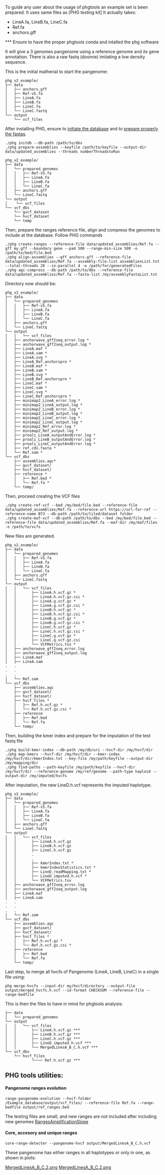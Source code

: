 To guide any user about the usage of phgtools an example set is been prepared. It uses same files as [PHG testing kit]
It actually takes: 
- LineA.fa, LineB.fa, LineC.fa
- Ref.fa
- anchors.gff

*** Ensure to have the proper phgtools conda and intalled the phg software

It will give a 3 genomes pangenome using a reference genome and its gene annotation.
There is also a raw fastq (doomie) imitating a low density sequence.

This is the initial matherial to start the pangenome:
```
phg_v2_example/
├── data
│   ├── anchors.gff
│   ├── Ref-v5.fa
│   ├── LineA.fa
│   ├── LineB.fa
│   ├── LineC.fa
│   └── LineC.fastq
└── output
    └── vcf_files
```
After installing PHG, ensure to [initiate the database](https://github.com/maize-genetics/phg_v2?tab=readme-ov-file#build-and-load-data) and to [prepare properly the fastas](https://phg.maizegenetics.net/build_and_load/#prepare-assembly-fasta-files).

```
./phg initdb --db-path /path/to/dbs
./phg prepare-assemblies --keyfile /path/to/keyfile --output-dir data/updated_assemblies --threads numberThreadstoRun
```
```
phg_v2_example/
├── data
│   └── prepared_genomes
│   │   ├── Ref-v5.fa
│   │   ├── LineA.fa
│   │   ├── LineB.fa
│   │   └── LineC.fa
│   ├── anchors.gff
│   └── LineC.fastq
└── output
│    └── vcf_files
└── vcf_dbs
    └── gvcf_dataset
    └── hvcf_dataset
    └── temp
```
Then, prepare the ranges reference file, align and compress the genomes to include at the database. Follow PHG commands
```
./phg create-ranges --reference-file data/updated_assemblies/Ref.fa --gff my.gff --boundary gene --pad 500 --range-min-size 500 -o /path/to/bed/file.bed
./phg align-assemblies --gff anchors.gff --reference-file data/updated_assemblies/Ref.fa --assembly-file-list assembliesList.txt --total-threads 20 --in-parallel 4 -o /path/for/generatedFiles
./phg agc-compress --db-path /path/to/dbs --reference-file data/updated_assemblies/Ref.fa --fasta-list /my/assemblyFastaList.txt
```
Directory now should be:
```
phg_v2_example/
├── data
│   └── prepared_genomes
│   │   ├── Ref-v5.fa
│   │   ├── LineA.fa
│   │   ├── LineB.fa
│   │   └── LineC.fa
│   ├── anchors.gff
│   └── LineC.fastq
└── output
│   │   └── vcf_files
│   ├── anchorwave_gff2seq_error.log *
│   ├── anchorwave_gff2seq_output.log *
│   ├── LineA.maf *
│   ├── LineA.sam *
│   ├── LineA.svg *
│   ├── LineA_Ref.anchorspro *
│   ├── LineB.maf *
│   ├── LineB.sam *
│   ├── LineB.svg *
│   ├── LineB_Ref.anchorspro *
│   ├── LineC.maf *
│   ├── LineC.sam *
│   ├── LineC.svg *
│   ├── LineC_Ref.anchorspro *
│   ├── minimap2_LineA_error.log *
│   ├── minimap2_LineA_output.log *
│   ├── minimap2_LineB_error.log *
│   ├── minimap2_LineB_output.log *
│   ├── minimap2_LineC_error.log *
│   ├── minimap2_LineC_output.log *
│   ├── minimap2_Ref_error.log *
│   ├── minimap2_Ref_output.log *
│   ├── proali_LineA_outputAndError.log *
│   ├── proali_LineB_outputAndError.log *
│   ├── proali_LineC_outputAndError.log *
│   ├── ref.cds.fasta *
│   └── Ref.sam *
└── vcf_dbs
    ├── assemblies.agc*
    ├── gvcf_dataset/
    ├── hvcf_dataset/
    ├── reference *
    │   ├── Ref.bed *
    │   └── Ref.fa *
    └── temp/
```
Then, proceed creating the VCF files
```
./phg create-ref-vcf --bed /my/bed/file.bed --reference-file data/updated_assemblies/Ref.fa --reference-url https://url-for-ref --reference-name B73 --db-path /path/to/tiled/dataset folder
./phg create-maf-vcf --db-path /path/to/dbs --bed /my/bed/file.bed --reference-file data/updated_assemblies/Ref.fa --maf-dir /my/maf/files -o /path/to/vcfs
```
New files are generated.
```
phg_v2_example/
├── data
│   └── prepared_genomes
│   │   ├── Ref-v5.fa
│   │   ├── LineA.fa
│   │   ├── LineB.fa
│   │   └── LineC.fa
│   ├── anchors.gff
│   └── LineC.fastq
└── output
│   │   └── vcf_files
│   │       ├── LineA.h.vcf.gz *
│   │       ├── LineA.h.vcf.gz.csi *
│   │       ├── LineA.g.vcf.gz *
│   │       ├── LineA.g.vcf.gz.csi *
│   │       ├── LineB.h.vcf.gz *
│   │       ├── LineB.h.vcf.gz.csi *
│   │       ├── LineB.g.vcf.gz *
│   │       ├── LineB.g.vcf.gz.csi *
│   │       ├── LineC.h.vcf.gz *
│   │       ├── LineC.h.vcf.gz.csi *
│   │       ├── LineC.g.vcf.gz *
│   │       ├── LineC.g.vcf.gz.csi 
│   │       └── VCFMetrics.tsv *
│   ├── anchorwave_gff2seq_error.log 
│   ├── anchorwave_gff2seq_output.log 
│   ├── LineA.maf 
│   ├── LineA.sam 
.   .
.   .
.   .
│   └── Ref.sam 
└── vcf_dbs
    ├── assemblies.agc
    ├── gvcf_dataset/
    ├── hvcf_dataset/
    ├── hvcf_files *
    │   ├── Ref.h.vcf.gz *
    │   └── Ref.h.vcf.gz.csi *
    ├── reference 
    │   ├── Ref.bed 
    │   └── Ref.fa 
    └── temp/
```
Then, building the kmer index and prepare for the imputation of the test fastq file
```
./phg build-kmer-index --db-path /my/db/uri --hvcf-dir /my/hvcf/dir
./phg map-kmers --hvcf-dir /my/hvcf/dir --kmer-index /my/hvcf/dir/kmerIndex.txt --key-file /my/path/keyfile --output-dir /my/mapping/dir
./phg find-paths --path-keyfile /my/path/keyfile --hvcf-dir /my/hvcf/dir --reference-genome /my/ref/genome --path-type haploid --output-dir /my/imputed/hvcfs
```
After imputation, the new LineD.h.vcf represents the imputed haplotype.
```
phg_v2_example/
├── data
│   └── prepared_genomes
│   │   ├── Ref-v5.fa
│   │   ├── LineA.fa
│   │   ├── LineB.fa
│   │   └── LineC.fa
│   ├── anchors.gff
│   └── LineC.fastq
└── output
│   │   └── vcf_files
│   │       ├── LineA.h.vcf.gz 
│   │       ├── LineB.h.vcf.gz 
│   │       ├── LineC.h.vcf.gz 
│   │       .
│   │       .
│   │       ├── kmerIndex.txt *
│   │       ├── kmerIndexStatistics.txt *
│   │       ├── LineD_readMapping.txt *
│   │       ├── LineD_imputed.h.vcf *
│   │       └── VCFMetrics.tsv 
│   ├── anchorwave_gff2seq_error.log 
│   ├── anchorwave_gff2seq_output.log 
│   ├── LineA.maf 
│   ├── LineA.sam 
.   .
.   .
.   .
│   └── Ref.sam 
└── vcf_dbs
    ├── assemblies.agc
    ├── gvcf_dataset/
    ├── hvcf_dataset/
    ├── hvcf_files *
    │   ├── Ref.h.vcf.gz *
    │   └── Ref.h.vcf.gz.csi *
    ├── reference 
    │   ├── Ref.bed 
    │   └── Ref.fa 
    └── temp/
```
Last step, to merge all hvcfs of Pangenome (LineA, LineB, LineC) in a single file using:
```
phg merge-hvcfs --input-dir my/hvcf/directory --output-file output/merged_hvcfs.h.vcf --id-format CHECKSUM --reference-file --range-bedfile
```

This is then the files to have in mind for phgtools analysis:

```
├── data
│   └── prepared_genomes
└── output
│   │   └── vcf_files
│   │       ├── LineA.h.vcf.gz ***
│   │       ├── LineB.h.vcf.gz ***
│   │       ├── LineC.h.vcf.gz ***
│   │       ├── LineD_imputed.h.vcf ***
│   │       └── MergedLinesA_B_C.h.vcf ***
└── vcf_dbs
    └── hvcf_files 
            └──── Ref.h.vcf.gz ***

```
## PHG tools utilities:

#### Pangenome ranges evolution
```
range-pangenome-evolution --hvcf-folder /Example_database/output/vcf_files/ --reference-file Ref.fa --range-bedfile output/ref_ranges.bed
```
The testing files are small, and new ranges are not included after including new genomes
[RangesAmplificationSlope](https://github.com/jsarriaa/PHGv2Tools/blob/main/Misc/Images/RangesAmplificationSlope.png)


#### Core, accesory and unique ranges
```
core-range-detecter --pangenome-hvcf output/MergedLinesA_B_C.h.vcf
```
These pangenome has either ranges in all haplotypes or only in one, as shown in plots:

[MergedLinesA_B_C.2.png](https://github.com/jsarriaa/PHGv2Tools/blob/main/Misc/Images/MergedLinesA_B_C.h.vcf_2.png)
[MergedLinesA_B_C.2.png](https://github.com/jsarriaa/PHGv2Tools/blob/main/Misc/Images/MergedLinesA_B_C.h.vcf_1.png)


